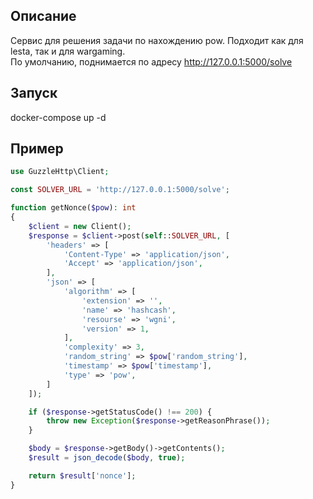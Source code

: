 ## Описание
Сервис для решения задачи по нахождению pow. Подходит как для lesta, так и для wargaming. <br>
По умолчанию, поднимается по адресу http://127.0.0.1:5000/solve

## Запуск
docker-compose up -d

## Пример
```php
use GuzzleHttp\Client;

const SOLVER_URL = 'http://127.0.0.1:5000/solve';

function getNonce($pow): int
{
    $client = new Client();
    $response = $client->post(self::SOLVER_URL, [
        'headers' => [
            'Content-Type' => 'application/json',
            'Accept' => 'application/json',
        ],
        'json' => [
            'algorithm' => [
                'extension' => '',
                'name' => 'hashcash',
                'resourse' => 'wgni',
                'version' => 1,
            ],
            'complexity' => 3,
            'random_string' => $pow['random_string'],
            'timestamp' => $pow['timestamp'],
            'type' => 'pow',
        ]
    ]);

    if ($response->getStatusCode() !== 200) {
        throw new Exception($response->getReasonPhrase());
    }

    $body = $response->getBody()->getContents();
    $result = json_decode($body, true);

    return $result['nonce'];
}
```

